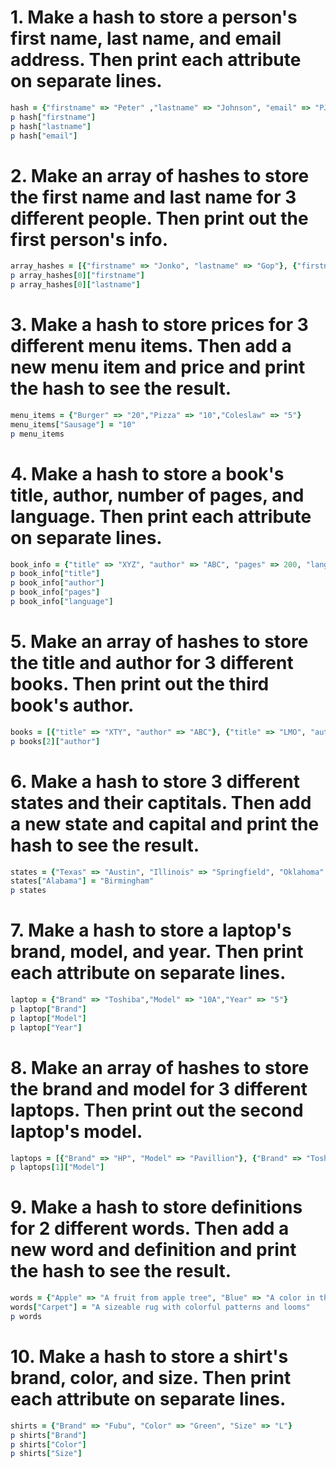 # 1. Make a hash to store a person's first name, last name, and email address. Then print each attribute on separate lines.

```ruby
hash = {"firstname" => "Peter" ,"lastname" => "Johnson", "email" => "PJ@test.com"}
p hash["firstname"]
p hash["lastname"]
p hash["email"]
```

# 2. Make an array of hashes to store the first name and last name for 3 different people. Then print out the first person's info.

```ruby
array_hashes = [{"firstname" => "Jonko", "lastname" => "Gop"}, {"firstname" => "Piloe", "lastname" => "Head"}, {"firstname" => "Treomt", "lastname" => "Wore"} ]
p array_hashes[0]["firstname"]
p array_hashes[0]["lastname"]
```

# 3. Make a hash to store prices for 3 different menu items. Then add a new menu item and price and print the hash to see the result.

```ruby
menu_items = {"Burger" => "20","Pizza" => "10","Coleslaw" => "5"}
menu_items["Sausage"] = "10"
p menu_items
```
# 4. Make a hash to store a book's title, author, number of pages, and language. Then print each attribute on separate lines.
```ruby
book_info = {"title" => "XYZ", "author" => "ABC", "pages" => 200, "language" => "English"}
p book_info["title"]
p book_info["author"]
p book_info["pages"]
p book_info["language"]
```

# 5. Make an array of hashes to store the title and author for 3 different books. Then print out the third book's author.
```ruby
books = [{"title" => "XTY", "author" => "ABC"}, {"title" => "LMO", "author" => "CRT"},{"title" => "POP", "author" => "NMU"}]
p books[2]["author"]
```

# 6. Make a hash to store 3 different states and their captitals. Then add a new state and capital and print the hash to see the result.
```ruby
states = {"Texas" => "Austin", "Illinois" => "Springfield", "Oklahoma" => "OKC"}
states["Alabama"] = "Birmingham"
p states
```
# 7. Make a hash to store a laptop's brand, model, and year. Then print each attribute on separate lines.
```ruby
laptop = {"Brand" => "Toshiba","Model" => "10A","Year" => "5"}
p laptop["Brand"]
p laptop["Model"]
p laptop["Year"]
```
# 8. Make an array of hashes to store the brand and model for 3 different laptops. Then print out the second laptop's model.
```ruby
laptops = [{"Brand" => "HP", "Model" => "Pavillion"}, {"Brand" => "Toshiba", "Model" => "Satellite"}, {"Brand" => "Dell", "Model" => "Inspiron"}]
p laptops[1]["Model"]
```
# 9. Make a hash to store definitions for 2 different words. Then add a new word and definition and print the hash to see the result.
```ruby
words = {"Apple" => "A fruit from apple tree", "Blue" => "A color in the color wheel"}
words["Carpet"] = "A sizeable rug with colorful patterns and looms"
p words
```
# 10. Make a hash to store a shirt's brand, color, and size. Then print each attribute on separate lines.
```ruby
shirts = {"Brand" => "Fubu", "Color" => "Green", "Size" => "L"}
p shirts["Brand"]
p shirts["Color"]
p shirts["Size"]
```
